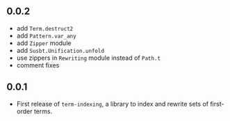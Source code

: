 ## 0.0.2
- add `Term.destruct2`
- add `Pattern.var_any`
- add `Zipper` module
- add `Susbt.Unification.unfold`
- use zippers in `Rewriting` module instead of `Path.t`
- comment fixes

## 0.0.1
- First release of `term-indexing`, a library to index and rewrite sets of first-order terms.
